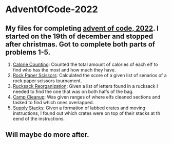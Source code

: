 # AdventOfCode-2022
## My files for completing [advent of code, 2022](https://adventofcode.com/2022). I started on the 19th of december and stopped after christmas. Got to complete both parts of problems 1-5.
1. [Calorie Counting](https://github.com/TheFosh/AdventOfCode-2022/tree/main/Advent-of-Code/src/Day1): Counted the total amount of calories of each elf to find who has the most and how much they have.
2. [Rock Paper Scissors](https://github.com/TheFosh/AdventOfCode-2022/tree/main/Advent-of-Code/src/Day2): Calculated the score of a given list of senarios of a rock paper scissors tournament.
3. [Rucksack Reorganization](https://github.com/TheFosh/AdventOfCode-2022/tree/main/Advent-of-Code/src/Day3): Given a list of letters found in a rucksack I needed to find the one that was on both halfs of the bag.
4. [Camp Cleanup](https://github.com/TheFosh/AdventOfCode-2022/tree/main/Advent-of-Code/src/Day4): Was given ranges of where elfs cleaned sections and tasked to find which ones overlapped.
5. [Supply Stacks](https://github.com/TheFosh/AdventOfCode-2022/tree/main/Advent-of-Code/src/Day5): Given a formation of labbed crates and moving instructions, I found out which crates were on top of their stacks at th eend of the instructions.
## Will maybe do more after.
